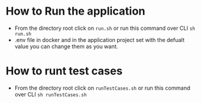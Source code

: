 # How to Run the application
- From the directory root click on `run.sh` or run this command over CLI `sh run.sh`
- .env file in docker and in the application project set with the defualt value you can change them as you want.

# How to runt test cases
- From the directory root click on `runTestCases.sh` or run this command over CLI `sh runTestCases.sh`
